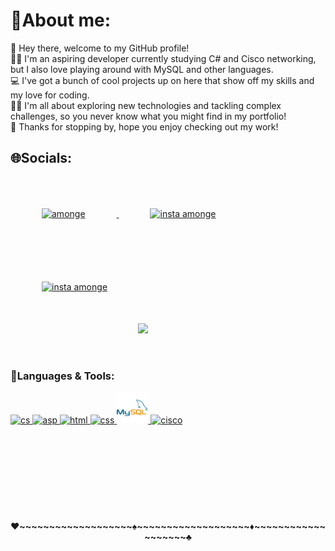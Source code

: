 <h1>🎲About me: </h1>
<p1>🎉 Hey there, welcome to my GitHub profile!  
<br>🐱‍💻 I'm an aspiring developer currently studying C# and Cisco networking, but I also love playing around with MySQL and other languages. 
<br>💻 I've got a bunch of cool projects up on here that show off my skills and my love for coding. 
<br>👨‍💻 I'm all about exploring new technologies and tackling complex challenges, so you never know what you might find in my portfolio! 
<br>👋 Thanks for stopping by, hope you enjoy checking out my work! </p1>
<h2>🌐Socials:</h2>
<p2 align="center"> 
<a href = "https://dicey8.itch.io/">
<img  width = 65px  height=65px alt = "amonge" style="padding:50px;" src="https://cdn2.steamgriddb.com/icon_thumb/8b33ab221257b074d1d967042ad1d9d0.png" />
</a>
<a href= "https://www.instagram.com/dice_enjoyer/">
<img  width = 65px  height=65 alt = "insta amonge" style="padding:50px;" src="https://upload.wikimedia.org/wikipedia/commons/thumb/a/a5/Instagram_icon.png/1024px-Instagram_icon.png" />
</a>
<a href= "https://www.linkedin.com/in/hristiyan-cholpanov-476a9b26b/">
<img  width = 65px  height=65 style="padding:50px;"  alt = "insta amonge" src="https://upload.wikimedia.org/wikipedia/commons/thumb/8/81/LinkedIn_icon.svg/1200px-LinkedIn_icon.svg.png" />
</a>
</p2>



<img align = "right" width="300" src="https://media.giphy.com/media/UvPvsX9oMlMWs/giphy.gif"/>
<br>
<br>
<br>
<br>
<h3 align="left" >🧰Languages & Tools: </h3>
<p align="left"> 
<a href="https://www.w3schools.com/cs/index.php" target="_blank" rel="noreferrer"> 
<img src="https://cdn.jsdelivr.net/gh/devicons/devicon/icons/csharp/csharp-original.svg" alt="cs" width="50" height="50"/> 
</a> 
<a href="https://www.w3schools.com/asp/default.asp" target="_blank" rel="noreferrer"> 
<img src="https://clipground.com/images/asp-net-logo-png-1.png" alt="asp" width="50" height="50"/> 
</a> 
<a href="https://www.w3schools.com/html/default.asp" target="_blank" rel="noreferrer"> 
<img src="https://cdn.jsdelivr.net/gh/devicons/devicon/icons/html5/html5-original.svg" alt="html" width="50" height="50"/> 
</a>
<a href="https://www.w3schools.com/css/default.asp" target="_blank" rel="noreferrer"> 
<img src="https://cdn.jsdelivr.net/gh/devicons/devicon/icons/css3/css3-original.svg" alt="css" width="50" height="50"/> 
</a>
<a href="https://www.w3schools.com/mysql/" target="_blank" rel="noreferrer"> 
<img src="https://raw.githubusercontent.com/devicons/devicon/6910f0503efdd315c8f9b858234310c06e04d9c0/icons/mysql/mysql-original-wordmark.svg" alt="mysql" width="50" height="50"/> 
</a>
<a href="https://www.netacad.com/" target="_blank" rel="noreferrer"> 
<img src="https://www.pngmart.com/files/23/Cisco-Logo-PNG-Image.png" alt="cisco" width="60" height="50"/> 
</a> 
</a>
</p>
<br>
<br>
<br>
<br>
<br>
<br>
<br>
<h4 align="center" >♥️~~~~~~~~~~~~~~~~~~~♠️~~~~~~~~~~~~~~~~~~~♦️~~~~~~~~~~~~~~~~~~~♣️</h4>
      
